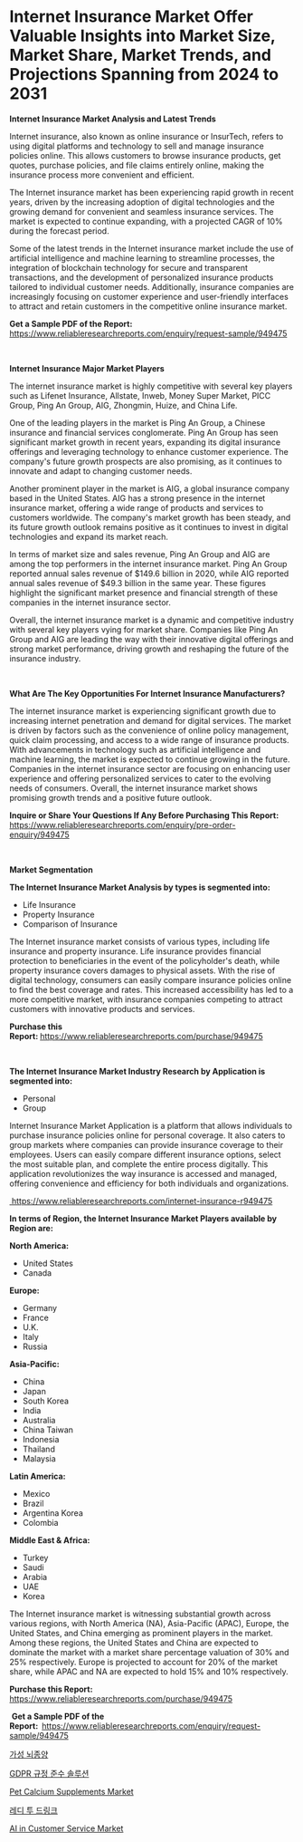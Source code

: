 <p><h1>Internet Insurance Market Offer Valuable Insights into Market Size, Market Share, Market Trends, and Projections Spanning from 2024 to 2031</h1></p><p><strong>Internet Insurance Market Analysis and Latest Trends</strong></p>
<p><p>Internet insurance, also known as online insurance or InsurTech, refers to using digital platforms and technology to sell and manage insurance policies online. This allows customers to browse insurance products, get quotes, purchase policies, and file claims entirely online, making the insurance process more convenient and efficient.</p><p>The Internet insurance market has been experiencing rapid growth in recent years, driven by the increasing adoption of digital technologies and the growing demand for convenient and seamless insurance services. The market is expected to continue expanding, with a projected CAGR of 10% during the forecast period. </p><p>Some of the latest trends in the Internet insurance market include the use of artificial intelligence and machine learning to streamline processes, the integration of blockchain technology for secure and transparent transactions, and the development of personalized insurance products tailored to individual customer needs. Additionally, insurance companies are increasingly focusing on customer experience and user-friendly interfaces to attract and retain customers in the competitive online insurance market.</p></p>
<p><strong>Get a Sample PDF of the Report:&nbsp;</strong> <a href="https://www.reliableresearchreports.com/enquiry/request-sample/949475">https://www.reliableresearchreports.com/enquiry/request-sample/949475</a></p>
<p>&nbsp;</p>
<p><strong>Internet Insurance Major Market Players</strong></p>
<p><p>The internet insurance market is highly competitive with several key players such as Lifenet Insurance, Allstate, Inweb, Money Super Market, PICC Group, Ping An Group, AIG, Zhongmin, Huize, and China Life. </p><p>One of the leading players in the market is Ping An Group, a Chinese insurance and financial services conglomerate. Ping An Group has seen significant market growth in recent years, expanding its digital insurance offerings and leveraging technology to enhance customer experience. The company's future growth prospects are also promising, as it continues to innovate and adapt to changing customer needs.</p><p>Another prominent player in the market is AIG, a global insurance company based in the United States. AIG has a strong presence in the internet insurance market, offering a wide range of products and services to customers worldwide. The company's market growth has been steady, and its future growth outlook remains positive as it continues to invest in digital technologies and expand its market reach.</p><p>In terms of market size and sales revenue, Ping An Group and AIG are among the top performers in the internet insurance market. Ping An Group reported annual sales revenue of $149.6 billion in 2020, while AIG reported annual sales revenue of $49.3 billion in the same year. These figures highlight the significant market presence and financial strength of these companies in the internet insurance sector.</p><p>Overall, the internet insurance market is a dynamic and competitive industry with several key players vying for market share. Companies like Ping An Group and AIG are leading the way with their innovative digital offerings and strong market performance, driving growth and reshaping the future of the insurance industry.</p></p>
<p>&nbsp;</p>
<p><strong>What Are The Key Opportunities For Internet Insurance Manufacturers?</strong></p>
<p><p>The internet insurance market is experiencing significant growth due to increasing internet penetration and demand for digital services. The market is driven by factors such as the convenience of online policy management, quick claim processing, and access to a wide range of insurance products. With advancements in technology such as artificial intelligence and machine learning, the market is expected to continue growing in the future. Companies in the internet insurance sector are focusing on enhancing user experience and offering personalized services to cater to the evolving needs of consumers. Overall, the internet insurance market shows promising growth trends and a positive future outlook.</p></p>
<p><strong>Inquire or Share Your Questions If Any Before Purchasing This Report:</strong> <a href="https://www.reliableresearchreports.com/enquiry/pre-order-enquiry/949475">https://www.reliableresearchreports.com/enquiry/pre-order-enquiry/949475</a></p>
<p>&nbsp;</p>
<p><strong>Market Segmentation</strong></p>
<p><strong>The Internet Insurance Market Analysis by types is segmented into:</strong></p>
<p><ul><li>Life Insurance</li><li>Property Insurance</li><li>Comparison of Insurance</li></ul></p>
<p><p>The Internet insurance market consists of various types, including life insurance and property insurance. Life insurance provides financial protection to beneficiaries in the event of the policyholder's death, while property insurance covers damages to physical assets. With the rise of digital technology, consumers can easily compare insurance policies online to find the best coverage and rates. This increased accessibility has led to a more competitive market, with insurance companies competing to attract customers with innovative products and services.</p></p>
<p><strong>Purchase this Report:&nbsp;</strong><a href="https://www.reliableresearchreports.com/purchase/949475">https://www.reliableresearchreports.com/purchase/949475</a></p>
<p>&nbsp;</p>
<p><strong>The Internet Insurance Market Industry Research by Application is segmented into:</strong></p>
<p><ul><li>Personal</li><li>Group</li></ul></p>
<p><p>Internet Insurance Market Application is a platform that allows individuals to purchase insurance policies online for personal coverage. It also caters to group markets where companies can provide insurance coverage to their employees. Users can easily compare different insurance options, select the most suitable plan, and complete the entire process digitally. This application revolutionizes the way insurance is accessed and managed, offering convenience and efficiency for both individuals and organizations.</p></p>
<p><a href="https://www.reliableresearchreports.com/internet-insurance-r949475">&nbsp;https://www.reliableresearchreports.com/internet-insurance-r949475</a></p>
<p><strong>In terms of Region, the Internet Insurance Market Players available by Region are:</strong></p>
<p>
    <p> <strong> North America: </strong>
        <ul>
            <li>United States</li>
            <li>Canada</li>
        </ul>
        </p> 
    <p> <strong> Europe: </strong>
        <ul>
            <li>Germany</li>
            <li>France</li>
            <li>U.K.</li>
            <li>Italy</li>
            <li>Russia</li>
        </ul>
        </p> 
    <p> <strong> Asia-Pacific: </strong>
        <ul>
            <li>China</li>
            <li>Japan</li>
            <li>South Korea</li>
            <li>India</li>
            <li>Australia</li>
            <li>China Taiwan</li>
            <li>Indonesia</li>
            <li>Thailand</li>
            <li>Malaysia</li>
        </ul>
        </p> 
    <p> <strong> Latin America: </strong>
        <ul>
            <li>Mexico</li>
            <li>Brazil</li>
            <li>Argentina Korea</li>
            <li>Colombia</li>
        </ul>
        </p> 
    <p> <strong> Middle East & Africa: </strong>
        <ul>
            <li>Turkey</li>
            <li>Saudi</li>
            <li>Arabia</li>
            <li>UAE</li>
            <li>Korea</li>
        </ul>
    </p>
    </p>
<p><p>The Internet insurance market is witnessing substantial growth across various regions, with North America (NA), Asia-Pacific (APAC), Europe, the United States, and China emerging as prominent players in the market. Among these regions, the United States and China are expected to dominate the market with a market share percentage valuation of 30% and 25% respectively. Europe is projected to account for 20% of the market share, while APAC and NA are expected to hold 15% and 10% respectively.</p></p>
<p><strong>Purchase this Report: </strong><a href="https://www.reliableresearchreports.com/purchase/949475">https://www.reliableresearchreports.com/purchase/949475</a></p>
<p>&nbsp;<strong>Get a Sample PDF of the Report:&nbsp;&nbsp;</strong><a href="https://www.reliableresearchreports.com/enquiry/request-sample/949475">https://www.reliableresearchreports.com/enquiry/request-sample/949475</a></p>
<p><strong></strong></p>
<p><p><a href="https://github.com/lzuwsfreyoq70/Market-Research-Report-List-2/blob/main/551493453000.md">가성 뇌종양</a></p><p><a href="https://medium.com/@antosuigrtley99783676/gdpr-%EC%BB%B4%ED%94%8C%EB%9D%BC%EC%9D%B4%EC%96%B8%EC%8A%A4-%EC%86%94%EB%A3%A8%EC%85%98-%EC%8B%9C%EC%9E%A5-%EC%9D%B8%EC%82%AC%EC%9D%B4%ED%8A%B8-%EC%8B%9C%EC%9E%A5-%EB%8F%99%ED%96%A5-%EC%84%B1%EC%9E%A5-2024%EB%85%84%EB%B6%80%ED%84%B0-2031%EB%85%84%EA%B9%8C%EC%A7%80-%EC%98%88%EC%B8%A1%EB%90%9C-%EA%B2%83-af2c08882fd0">GDPR 규정 준수 솔루션</a></p><p><a href="https://medium.com/@deirdre.underwood6456456/analyzing-pet-calcium-supplements-market-global-industry-perspective-and-forecast-2024-to-2031-81bd0d8b0895">Pet Calcium Supplements Market</a></p><p><a href="https://github.com/TrevorKruvalis5678/Market-Research-Report-List-1/blob/main/774468953001.md">레디 투 드링크</a></p><p><a href="https://www.linkedin.com/pulse/ai-customer-service-market-share-evolution-growth-trends-r2s1e">AI in Customer Service Market</a></p></p>